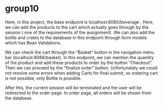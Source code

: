 # group10

Here, in this project, the base endpoint is localhost:8080/beverage . Here, we can add the products to the cart which actually goes through by the session ( one of the requirements of the assignment) .We can also add the bottle and crates to the database in this endpoint through form models which has Bean Validations.

We can check the cart through the “Basket” button in the navigation menu bar (localhost:8088/basket). In this endpoint, we can mention the quantity of the product and add these products to order by the button “Checkout”. Then we can proceed by the “finalize order” button.  Unfortunately we could not resolve some errors when adding Carts for final submit, so ordering cart is not possible, only Bottle is possible.  

After this, the current session will be terminated and the user will be redirected to the order page. In order page, all orders will be shown from the database. 


